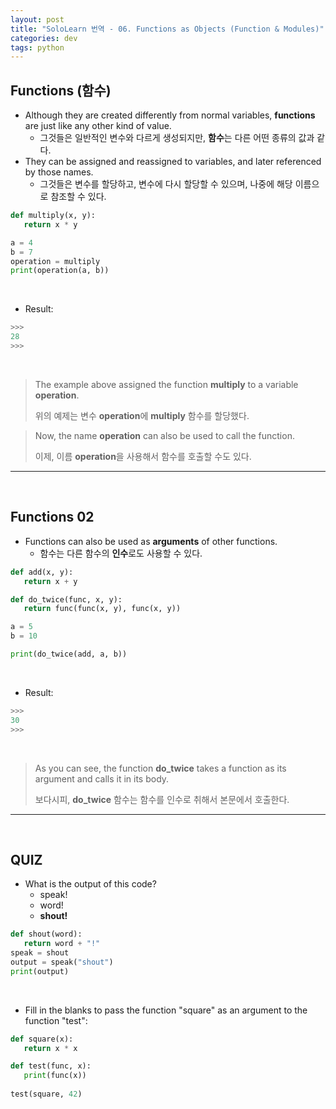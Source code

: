 ```yaml
---
layout: post
title: "SoloLearn 번역 - 06. Functions as Objects (Function & Modules)"
categories: dev
tags: python
---
```


## Functions (함수)

- Although they are created differently from normal variables, **functions** are just like any other kind of value.
  - 그것들은 일반적인 변수와 다르게 생성되지만, **함수**는 다른 어떤 종류의 값과 같다.
- They can be assigned and reassigned to variables, and later referenced by those names.
  - 그것들은 변수를 할당하고, 변수에 다시 할당할 수 있으며, 나중에 해당 이름으로 참조할 수 있다.

```python
def multiply(x, y):
   return x * y

a = 4
b = 7
operation = multiply
print(operation(a, b))
```

<br>

- Result:

```python
>>>
28
>>>
```

<br>

> The example above assigned the function **multiply** to a variable **operation**.
>
> 위의 예제는 변수 **operation**에 **multiply** 함수를 할당했다.

> Now, the name **operation** can also be used to call the function.
>
> 이제, 이름 **operation**을 사용해서 함수를 호출할 수도 있다.

------

<br>

## Functions 02

- Functions can also be used as **arguments** of other functions.
  - 함수는 다른 함수의 **인수**로도 사용할 수 있다.

```python
def add(x, y):
   return x + y

def do_twice(func, x, y):
   return func(func(x, y), func(x, y))

a = 5
b = 10

print(do_twice(add, a, b))
```

<br>

- Result:

```python
>>>
30
>>>
```

<br>

> As you can see, the function **do_twice** takes a function as its argument and calls it in its body.
>
> 보다시피, **do_twice** 함수는 함수를 인수로 취해서 본문에서 호출한다.

------

<br>

## QUIZ

- What is the output of this code?
  - speak!
  - word!
  - **shout!**

```python
def shout(word):
   return word + "!"
speak = shout
output = speak("shout")
print(output)
```

<br>

- Fill in the blanks to pass the function "square" as an argument to the function "test":

```python
def square(x):
   return x * x

def test(func, x):
   print(func(x))
   
test(square, 42)
```

<br>